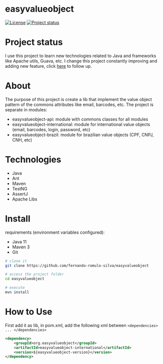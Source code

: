 # easyvalueobject

[![License](https://img.shields.io/badge/License-Apache%202.0-blue.svg)](https://opensource.org/licenses/Apache-2.0)
[![Project status](https://img.shields.io/badge/Project%20status-Maintenance-orange.svg)](https://img.shields.io/badge/Project%20status-Maintenance-orange.svg)

# Project status

I use this project to learn new technologies related to Java and frameworks like Apache utils, Guava, etc.
I change this project constantly improving and adding new feature, click [here](docs/STATUS.md) to follow up.

# About

The purpose of this project is create a lib that implement the value object pattern of the commons attributes like email, barcodes, etc. The project is separate in modules: 
 - easyvalueobject-api: module with commons classes for all modules 
 - easyvalueobject-international: module for international value objects (email, barcodes, login, password, etc)
 - easyvalueobject-brazil: module for brazilian value objects (CPF, CNPJ, CNH, etc)
 
 # Technologies

- Java
- Ant
- Maven
- TestNG
- AssertJ
- Apache Libs

# Install

requirements (environment variables configured): 
 - Java 11
 - Maven 3
 - Git
 
```bash
# clone it
git clone https://github.com/fernando-romulo-silva/easyvalueobject

# access the project folder
cd easyvalueobject

# execute
mvn install
```

# How to Use

First add it as lib, in pom.xml, add the following xml between `<dependencies> ... </dependencies>`

```xml
<dependency>
	<groupId>org.easyvalueobject</groupId>
	<artifactId>easyvalueobject-international</artifactId>
	<version>${easyvalueobject-version}</version>	
</dependency>
```